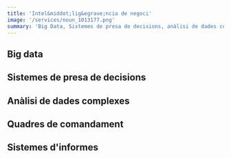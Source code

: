 ```yaml
---
title: 'Intel&middot;lig&egrave;ncia de negoci'
image: '/services/noun_1013177.png'
summary: 'Big Data, Sistemes de presa de decisions, anàlisi de dades complexes, quadres de comandament, sistemes d''informes.'
---
```


## Big data

## Sistemes de presa de decisions

## Anàlisi de dades complexes

## Quadres de comandament

## Sistemes d'informes
